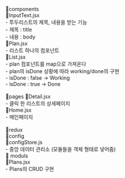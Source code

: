 📁components <br />
  📄InputText.jsx <br />
    - 투두리스트의 제목, 내용을 받는 기능 <br />
    - 제목 : title <br />
    - 내용 : body <br />
  📄Plan.jsx <br />
    - 리스트 하나의 컴포넌트 <br />
  📄List.jsx <br />
    - plan 컴포넌트를 map으로 가져온다 <br />
    - plan의 isDone 상황에 따라 working/done의 구현 <br />
      - isDone : false -> Working <br />
      - isDone : true -> Done <br />
<br />
📁pages
  📄Detail.jsx <br />
    - 클릭 한 리스트의 상세페이지  <br />
  📄Home.jsx <br />
    - 메인페이지 <br />
<br />
📁redux <br />
  📁config <br />
    📄configStore.js <br />
      - 중앙 데이터 관리소 (모듈들을 객체 형태로 넣어줌) <br />
  📁 moduls <br />
    📄Plans.jsx  <br />
      - Plans의 CRUD 구현 <br />
